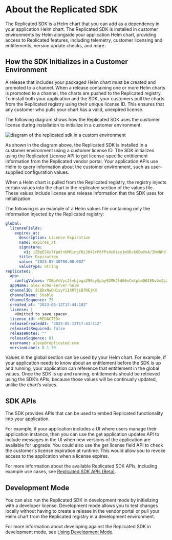 # About the Replicated SDK

The Replicated SDK is a Helm chart that you can add as a dependency in your application Helm chart. The Replicated SDK is installed in customer environments by Helm alongside your application Helm chart, providing access to Replicated features, including telemetry, customer licensing and entitlements, version update checks, and more.

## How the SDK Initializes in a Customer Environment

A release that includes your packaged Helm chart must be created and promoted to a channel. When a release containing one or more Helm charts is promoted to a channel, the charts are pushed to the Replicated registry. To install both your application and the SDK, your customers pull the charts from the Replicated registry using their unique license ID. This ensures that any customer who pulls your chart has a valid, unexpired license.

The following diagram shows how the Replicated SDK uses the customer license during installation to initialize in a customer environment:

![diagram of the replicated sdk in a custom environment](/images/sdk-overview-diagram.png)

As shown in the diagram above, the Replicated SDK is installed in a customer environment using a customer license ID. The SDK initializes using the Replicated License API to get license-specific entitlement information from the Replicated vendor portal. Your application APIs use Helm to query information about the customer environment, such as user-supplied configuration values. 

When a Helm chart is pulled from the Replicated registry, the registry injects certain values into the chart in the replicated section of the values file. These values include license and release information that the SDK uses for initialization.

The following is an example of a Helm values file containing only the information injected by the Replicated registry:

```yaml
global:
  licenseFields:
    expires_at:
      description: License Expiration
      name: expires_at
      signature:
        v1: iZBpESXx7fpdtnbMKingYHiJH42rP8fPs0x8izy1mODckGBwVoA/3NmNhbTty7gbibvvmw6rbsCEFvaKBTW4zoEWKicQ9hJWKVIWsYH27HYZghvRCxxz4akUxW5/BWsX5DTwfcEAyEUSUvgCo9ba9IYchvrQSEupHzG/r5LM/dKV4aojCqIodkdB+yZKyfm4xo4e9ZWtWyQgVVmzOlIPOwUspTi0GtUK3T99r/JkPd4od8q6CdkuNKDJ9lg2h5/TQSRrJtkp7DeJT1byUkELw4t2mTXMmNK/nMMl8u/TWt1rvKrR2KOBw1i+nFG5N8sfRbfyPOYSxbhR8CkXatnVKA==
      title: Expiration
      value: "2023-05-30T00:00:00Z"
      valueType: String
replicated:
  app:
    configValues: YXBpVmVyc2lvbjoga290cy5pby92MWJldGExCmtpbmQ6IENvbmZpZ1ZhbHVlcwpzcGVjOgogIHZhbHVlczoge30=
  appName: alex-echo-server-helm
  channelID: 2CBDxNwDH1xyYiIXRTjiB7REjKX
  channelName: Stable
  channelSequence: 75
  created_at: "2023-05-12T17:44:10Z"
  license: |
    <Omitted to save space>
  license_id: <REDACTED>
  releaseCreatedAt: "2023-05-12T17:43:51Z"
  releaseIsRequired: false
  releaseNotes: ""
  releaseSequence: 81
  username: alexp@replicated.com
  versionLabel: 0.1.70
  ```

Values in the global section can be used by your Helm chart. For example, if your application needs to know about an entitlement before the SDK is up and running, your application can reference that entitlement in the global values. Once the SDK is up and running, entitlements should be retrieved using the SDK’s APIs, because those values will be continually updated, unlike the chart’s values.
## SDK APIs 

The SDK provides APIs that can be used to embed Replicated functionality into your application.

For example, if your application includes a UI where users manage their application instance, then you can use the get application updates API to include messages in the UI when new versions of the application are available for upgrade. You could also use the get license field API to check the customer's license expiration at runtime. This would allow you to revoke access to the application when a license expires.

For more information about the available Replicated SDK APIs, including example use cases, see [Replicated SDK APIs (Beta)](/reference/replicated-sdk-apis).

## Development Mode

You can also run the Replicated SDK in development mode by initializing with a developer license. Development mode allows you to test changes locally without having to create a release in the vendor portal or pull your Helm chart from the Replicated registry in a development environment.

For more information about developing against the Replicated SDK in development mode, see [Using Development Mode](replicated-sdk-development).